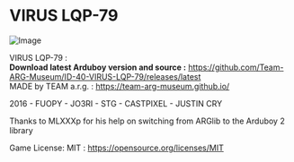 # VIRUS LQP-79
![Image](https://raw.githubusercontent.com/Team-ARG-Museum/ID-40-VIRUS-LQP-79/master/art/banner-ID-40.png)

VIRUS LQP-79 :  
**Download latest Arduboy version and source :** https://github.com/Team-ARG-Museum/ID-40-VIRUS-LQP-79/releases/latest  
MADE by TEAM a.r.g. : https://team-arg-museum.github.io/

2016 - FUOPY - JO3RI - STG - CASTPIXEL - JUSTIN CRY

Thanks to MLXXXp for his help on switching from ARGlib to the Arduboy 2 library

Game License: MIT : https://opensource.org/licenses/MIT
